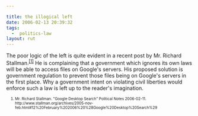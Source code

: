 ```yaml
---

title: the illogical left
date: 2006-02-13 20:39:32
tags:
  -  politics-law
layout: rut
---
```



<p>The poor logic of the left is quite evident in a recent post by Mr. Richard Stallman.<sup><a href="http://www.stallman.org/archives/2005-nov-feb.html#12%20February%202006%20%28Google%20Desktop%20Search%29" title="Google Desktop Search">[1]</a></sup> He is complaining that a government which ignores its own laws will be able to access files on Google's servers.  His proposed solution is government regulation to prevent those files being on Google's servers in the first place. Why a government intent on violating civil liberties would enforce such a law is left up to the reader's imagination.</p>  <ol><font size="-2"><li><font size="-2">Mr. Richard Stallman.  "Google Desktop Search" Political Notes 2006-02-11. http://www.stallman.org/archives/2005-nov-feb.html#12%20February%202006%20%28Google%20Desktop%20Search%29 </font></li></font></ol>

